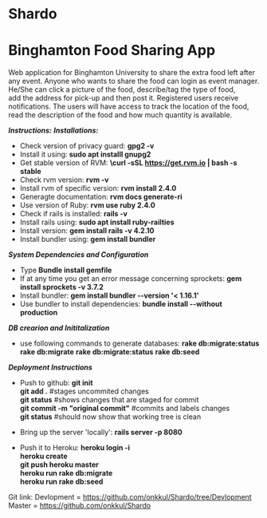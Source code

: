 # Shardo
# Binghamton Food Sharing App
Web application for Binghamton University to share the extra food left after </br>
any event. Anyone who wants to share the food can login as event manager. </br>
He/She can click a picture of the food, describe/tag the type of food, </br>
add the address for pick-up and then post it. Registered users receive </br>
notifications. The users will have access to track the location of the food,</br>
read the description of the food and how much quantity is available.</br>



***Instructions:***
***Installations:***
- Check version of privacy guard: **gpg2 -v**
- Install it using: **sudo apt installl gnupg2**
- Get stable version of RVM: **\curl -sSL https://get.rvm.io | bash -s stable**
- Check rvm version: **rvm -v**
- Install rvm of specific version: **rvm install 2.4.0**
- Generagte documentation: **rvm docs generate-ri**
- Use version of Ruby: **rvm use ruby 2.4.0**
- Check if rails is installed: **rails -v**
- Install rails using: **sudo apt install ruby-railties**
- Install version: **gem install rails -v 4.2.10**
- Install bundler using: **gem install bundler**

***System Dependencies and Configuration***
- Type **Bundle install gemfile**
- If at any time you get an error message concerning sprockets: **gem install sprockets -v 3.7.2**
- Install bundler: **gem install bundler --version '< 1.16.1'**
- Use bundler to install dependencies: **bundle install --without production**

***DB crearion and Inititalization***
- use following commands to generate databases: **rake db:migrate:status**
                                                **rake db:migrate**
                                                **rake db:migrate:status**
                                                **rake db:seed**

***Deployment Instructions***
- Push to github: **git init** </br>
                  **git add .**     #stages uncommited changes </br>
                  **git status**    #shows changes that are staged for commit </br>
                  **git commit -m "original commit"**    #commits and labels changes </br>
                  **git status**    #should now show that working tree is clean </br>

- Bring up the server 'locally': **rails server -p 8080**

- Push it to Heroku: **heroku login -i** </br>
                     **heroku create** </br>
                     **git push heroku master** </br>
                     **heroku run rake db:migrate** </br>
                     **heroku run rake db:seed** </br>




Git link:
    Devlopment = https://github.com/onkkul/Shardo/tree/Devlopment
    Master = https://github.com/onkkul/Shardo
